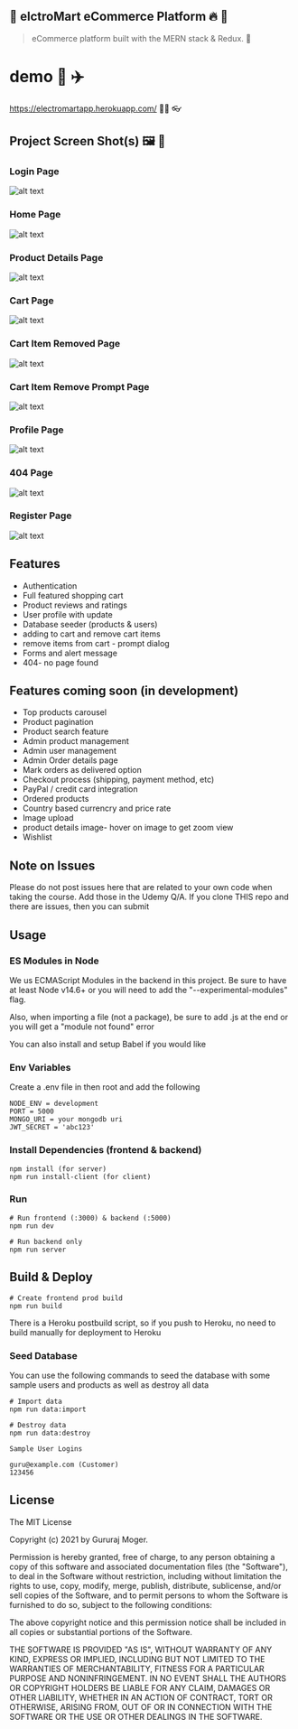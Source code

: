 ## 🛒 elctroMart eCommerce Platform 🔥 💟 

> eCommerce platform built with the MERN stack & Redux. 🤸

# demo  🚀 ✈️

https://electromartapp.herokuapp.com/  🏃‍♀️ 👓

## Project Screen Shot(s) 🖼️ 🛄

### Login Page

![alt text](https://github.com/guru9/ElectroMart/blob/master/blob/electromart-login.png)

### Home Page

![alt text](https://github.com/guru9/ElectroMart/blob/master/blob/electromart-home.png)

### Product Details Page

![alt text](https://github.com/guru9/ElectroMart/blob/master/blob/electromart-product-details.png)

### Cart Page

![alt text](https://github.com/guru9/ElectroMart/blob/master/blob/electromart-cart.png)

### Cart Item Removed Page

![alt text](https://github.com/guru9/ElectroMart/blob/master/blob/electromart-itemremoved.png)

### Cart Item Remove Prompt Page

![alt text](https://github.com/guru9/ElectroMart/blob/master/blob/electromart-removeitem-prompt.png)

### Profile Page

![alt text](https://github.com/guru9/ElectroMart/blob/master/blob/electromart-profile.png)

### 404 Page

![alt text](https://github.com/guru9/ElectroMart/blob/master/blob/electromart-nopage.png)

### Register Page

![alt text](https://github.com/guru9/ElectroMart/blob/master/blob/electromart-register.png)

## Features

- Authentication
- Full featured shopping cart
- Product reviews and ratings
- User profile with update
- Database seeder (products & users)
- adding to cart and remove cart items
- remove items from cart - prompt dialog
- Forms and alert message
- 404- no page found

## Features coming soon (in development)

- Top products carousel
- Product pagination
- Product search feature
- Admin product management
- Admin user management
- Admin Order details page
- Mark orders as delivered option
- Checkout process (shipping, payment method, etc)
- PayPal / credit card integration
- Ordered products
- Country based currencry and price rate
- Image upload
- product details image- hover on image to get zoom view
- Wishlist


## Note on Issues

Please do not post issues here that are related to your own code when taking the course. Add those in the Udemy Q/A. If you clone THIS repo and there are issues, then you can submit

## Usage

### ES Modules in Node

We us ECMAScript Modules in the backend in this project. Be sure to have at least Node v14.6+ or you will need to add the "--experimental-modules" flag.

Also, when importing a file (not a package), be sure to add .js at the end or you will get a "module not found" error

You can also install and setup Babel if you would like

### Env Variables

Create a .env file in then root and add the following

```
NODE_ENV = development
PORT = 5000
MONGO_URI = your mongodb uri
JWT_SECRET = 'abc123'
```

### Install Dependencies (frontend & backend)

```
npm install (for server)
npm run install-client (for client)
```

### Run

```
# Run frontend (:3000) & backend (:5000)
npm run dev

# Run backend only
npm run server
```

## Build & Deploy

```
# Create frontend prod build
npm run build
```

There is a Heroku postbuild script, so if you push to Heroku, no need to build manually for deployment to Heroku

### Seed Database

You can use the following commands to seed the database with some sample users and products as well as destroy all data

```
# Import data
npm run data:import

# Destroy data
npm run data:destroy
```

```
Sample User Logins

guru@example.com (Customer)
123456

```

## License

The MIT License

Copyright (c) 2021 by Gururaj Moger.

Permission is hereby granted, free of charge, to any person obtaining a copy
of this software and associated documentation files (the "Software"), to deal
in the Software without restriction, including without limitation the rights
to use, copy, modify, merge, publish, distribute, sublicense, and/or sell
copies of the Software, and to permit persons to whom the Software is
furnished to do so, subject to the following conditions:

The above copyright notice and this permission notice shall be included in
all copies or substantial portions of the Software.

THE SOFTWARE IS PROVIDED "AS IS", WITHOUT WARRANTY OF ANY KIND, EXPRESS OR
IMPLIED, INCLUDING BUT NOT LIMITED TO THE WARRANTIES OF MERCHANTABILITY,
FITNESS FOR A PARTICULAR PURPOSE AND NONINFRINGEMENT. IN NO EVENT SHALL THE
AUTHORS OR COPYRIGHT HOLDERS BE LIABLE FOR ANY CLAIM, DAMAGES OR OTHER
LIABILITY, WHETHER IN AN ACTION OF CONTRACT, TORT OR OTHERWISE, ARISING FROM,
OUT OF OR IN CONNECTION WITH THE SOFTWARE OR THE USE OR OTHER DEALINGS IN
THE SOFTWARE.
